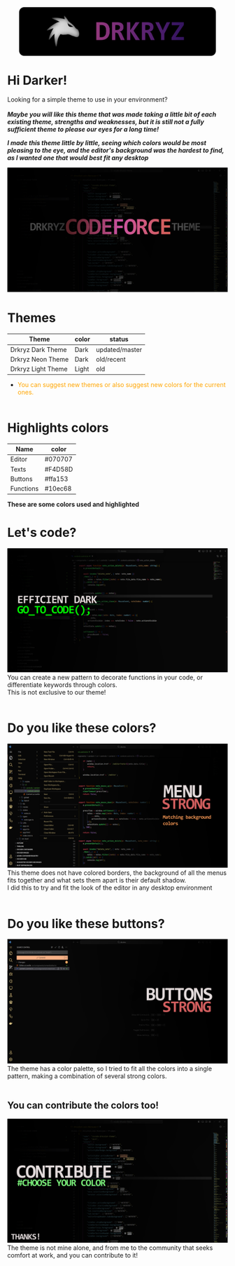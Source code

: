 <div style="display:flex; justify-content: center;">
<img src="assets/banner.png" width="450" alt="Drkryz Project">
</div>

# Hi Darker!
Looking for a simple theme to use in your environment?<br><br>
***Maybe you will like this theme that was made taking a little bit of each existing theme, strengths and weaknesses, but it is still not a fully sufficient theme to please our eyes for a long time!***

***I made this theme little by little, seeing which colors would be most pleasing to the eye, and the editor's background was the hardest to find, as I wanted one that would best fit any desktop***

![Drkryz Code Force Update](https://raw.githubusercontent.com/Drkryz/vscode-drkcolor-theme/main/assets/drkryzcodeforce.png)

# Themes
| Theme              | color  | status         |
|--------------------|--------|----------------| 
| Drkryz Dark Theme  | Dark   | updated/master |
| Drkryz Neon Theme  | Dark   | old/recent     |
| Drkryz Light Theme | Light  | old            |

- <span style="color: orange"> You can suggest new themes or also suggest new colors for the current ones.
<br><br>

# Highlights colors
| Name               | color       |
|--------------------|-------------|
| Editor             | #070707     |
| Texts              | #F4D58D     |
| Buttons            | #ffa153     | 
| Functions          | #10ec68     |

**These are some colors used and highlighted**


# Let's code?
![Drkryz Code Force Lets Code](https://raw.githubusercontent.com/Drkryz/vscode-drkcolor-theme/main/assets/go_to_code.png)
You can create a new pattern to decorate functions in your code, or differentiate keywords through colors. <br>
This is not exclusive to our theme!
<br><br>

# Do you like these colors?
![Drkryz Code Force Lets Code Menu](https://raw.githubusercontent.com/Drkryz/vscode-drkcolor-theme/main/assets/go_to_code_menu.png)
This theme does not have colored borders, the background of all the menus fits together and what sets them apart is their default shadow. <br>
I did this to try and fit the look of the editor in any desktop environment
<br><br>

# Do you like these buttons?
![Drkryz Code Force Lets Code Buttons](https://raw.githubusercontent.com/Drkryz/vscode-drkcolor-theme/main/assets/go_to_code_buttons.png)
The theme has a color palette, so I tried to fit all the colors into a single pattern, making a combination of several strong colors.
<br><br>

## You can contribute the colors too!
![Drkryz Code Force Lets Code Contrib](https://raw.githubusercontent.com/Drkryz/vscode-drkcolor-theme/main/assets/go_to_code_contribute.png)
The theme is not mine alone, and from me to the community that seeks comfort at work, and you can contribute to it!